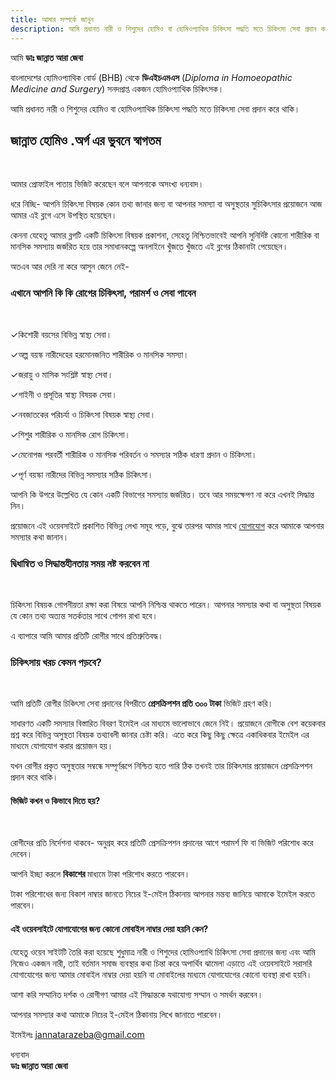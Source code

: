 ```yaml
---
title: আমার সম্পর্কে জানুন
description: আমি প্রধানত নারী ও শিশুদের হোমিও বা হোমিওপ্যাথিক চিকিৎসা পদ্ধতি মতে চিকিৎসা সেবা প্রদান করে থাকি।
---
```


<p>আমি <strong>ডাঃ জান্নাত আরা জেবা</strong></p>

<p>বাংলাদেশের হোমিওপ্যাথিক বোর্ড (<span class="caps">BHB</span>) থেকে <strong>ডিএইচএমএস</strong> (<em>Diploma in Homoeopathic Medicine and Surgery</em>) সনদপ্রাপ্ত একজন হোমিওপ্যাথিক চিকিৎসক।</p>

<p>আমি প্রধানত নারী ও শিশুদের হোমিও বা হোমিওপ্যাথিক চিকিৎসা পদ্ধতি মতে চিকিৎসা সেবা প্রদান করে থাকি।</p>

<h2>জান্নাত হোমিও .অর্গ এর ভুবনে স্বাগতম</h2>
<br>
<p>আমার প্রোফাইল পাতায় ভিজিট করেছেন বলে আপনাকে অসংখ্য ধন্যবাদ।</p>

<p>ধরে নিচ্ছি- আপনি চিকিৎসা বিষয়ক কোন তথ্য জানার জন্য বা আপনার সমস্যা বা অসুস্থতার সুচিকিৎসার প্রয়োজনে আজ আমার এই ব্লগে এসে উপস্থিত হয়েছেন।</p>

<p>কেননা যেহেতু আমার ব্লগটি একটি চিকিৎসা বিষয়ক প্রকাশনা, সেহেতু নিশ্চিতভাবেই আপনি সুনির্দিষ্ট কোনো শারীরিক বা মানসিক সমস্যায় জর্জরিত হয়ে তার সমাধানকল্পে অনলাইনে খুঁজতে খুঁজতে এই ব্লগের ঠিকানাটা পেয়েছেন।</p>

<p>অতএব আর দেরি না করে আসুন জেনে নেই-</p>

<h3>এখানে আপনি কি কি রোগের চিকিৎসা, পরামর্শ ও সেবা পাবেন</h3>
<br>
<p>✓কিশোরী বয়সের বিভিন্ন স্বাস্থ্য সেবা।</p>

<p>✓অল্প বয়স্ক নারীদেহের হরমোনজনিত শারীরিক ও মানসিক সমস্যা।</p>

<p>✓জরায়ু ও মাসিক সংশ্লিষ্ট স্বাস্থ্য সেবা।</p>

<p>✓গাইনী ও প্রসূতির স্বাস্থ্য বিষয়ক সেবা।</p>

<p>✓নবজাতকের পরিচর্যা ও চিকিৎসা বিষয়ক স্বাস্থ্য সেবা।</p>

<p>✓শিশুর শারীরিক ও মানসিক রোগ চিকিৎসা।</p>

<p>✓মেনোপজ পরবর্তী শারীরিক ও মানসিক পরিবর্তন ও সমস্যার সঠিক ধারণা প্রদান ও চিকিৎসা।</p>

<p>✓পূর্ণ বয়স্কা নারীদের বিভিন্ন সমস্যার সঠিক চিকিৎসা।</p>

<p>আপনি কি উপরে উল্লেখিত যে কোন একটি বিভাগের সমস্যায় জর্জরিত। তবে আর সময়ক্ষেপণ না করে এখনই সিদ্ধান্ত নিন।</p>

<p>প্রয়োজনে এই ওয়েবসাইটে প্রকাশিত বিভিন্ন লেখা সমূহ পড়ে, বুঝে তারপর আমার সাথে <a href="https://www.jannathomeo.org/contact/">যোগাযোগ</a> করে আমাকে আপনার সমস্যার কথা জানান।</p>

<h3>দ্বিধান্বিত ও সিদ্ধান্তহীনতায় সময় নষ্ট করবেন না</h3>
<br>
<p>চিকিৎসা বিষয়ক গোপনীয়তা রক্ষা করা বিষয়ে আপনি নিশ্চিন্ত থাকতে পারেন। আপনার সমস্যার কথা বা অসুস্থতা বিষয়ক যে কোন তথ্য অত্যন্ত সতর্কতার সাথে গোপন রাখা হবে।</p>

<p>এ ব্যাপারে আমি আমার প্রতিটি রোগীর সাথে প্রতিশ্রুতিবদ্ধ।</p>

<h3>চিকিৎসায় খরচ কেমন পড়বে?</h3>
<br>
<p>আমি প্রতিটি রোগীর চিকিৎসা সেবা প্রদানের বিপরীতে <strong>প্রেসক্রিপশন প্রতি ৩০০ টাকা</strong> ভিজিট গ্রহণ করি।</p>

<p>সাধারণত একটি সমস্যার বিস্তারিত বিবরণ ইমেইল এর মাধ্যমে ভালোভাবে জেনে নিই। প্রয়োজনে রোগীকে বেশ কয়েকবার প্রশ্ন করে বিভিন্ন অসুস্থতা বিষয়ক তথ্যাবলী জানার চেষ্টা করি। এতে করে কিছু কিছু ক্ষেত্রে একাধিকবার ইমেইল এর মাধ্যমে যোগাযোগ করার প্রয়োজন হয়।</p>

<p>যখন রোগীর প্রকৃত অসুস্থতার সম্বন্ধে সম্পূর্ণরূপে নিশ্চিত হতে পারি ঠিক তখনই তার চিকিৎসার প্রয়োজনে প্রেসক্রিপশন প্রদান করে থাকি।</p>

<h4>ভিজিট কখন ও কিভাবে দিতে হয়?</h4>
<br>
<p>রোগীদের প্রতি নির্দেশনা থাকবে- অনুগ্রহ করে প্রতিটি প্রেসক্রিপশন প্রদানের আগে পরামর্শ ফি বা ভিজিট পরিশোধ করে দেবেন।</p>

<p>আপনি ইচ্ছা করলে <strong>বিকাশের </strong>মাধ্যমে টাকা পরিশোধ করতে পারবেন।</p>

<p>টাকা পরিশোধের জন্য বিকাশ নাম্বার জানতে নিচের ই-মেইল ঠিকানায় আপনার মন্তব্য জানিয়ে আমাকে ইমেইল করতে পারবেন।</p>

<h4>এই ওয়েবসাইটে যোগাযোগের জন্য কোনো মোবাইল নাম্বার দেয়া হয়নি কেন?</h4>

<p>যেহেতু ওয়েব সাইটটি তৈরি করা হয়েছে শুধুমাত্র নারী ও শিশুদের হোমিওপ্যাথি চিকিৎসা সেবা প্রদানের জন্য এবং আমি নিজেও একজন নারী, তাই বর্তমান সমাজ ব্যবস্থার কথা চিন্তা করে অপার্থিব ঝামেলা এড়াতে এই ওয়েবসাইটে সরাসরি যোগাযোগের জন্য আমার মোবাইল নাম্বার দেয়া হয়নি বা মোবাইলের মাধ্যমে যোগাযোগের কোনো ব্যবস্থা রাখা হয়নি।</p>

<p>আশা করি সম্মানিত দর্শক ও রোগীগণ আমার এই সিদ্ধান্তকে যথাযোগ্য সম্মান ও সমর্থন করবেন।</p>

<p>আপনার সমস্যার কথা আমাকে নিচের ই-মেইল ঠিকানায় লিখে জানাতে পারবেন।</p>

<p>ইমেইলঃ <a href="mailto:jannatarazeba@gmail.com">jannatarazeba@gmail.com</a></p>

<p>ধন্যবাদ<br />
<strong>ডাঃ জান্নাত আরা জেবা</strong></p>
